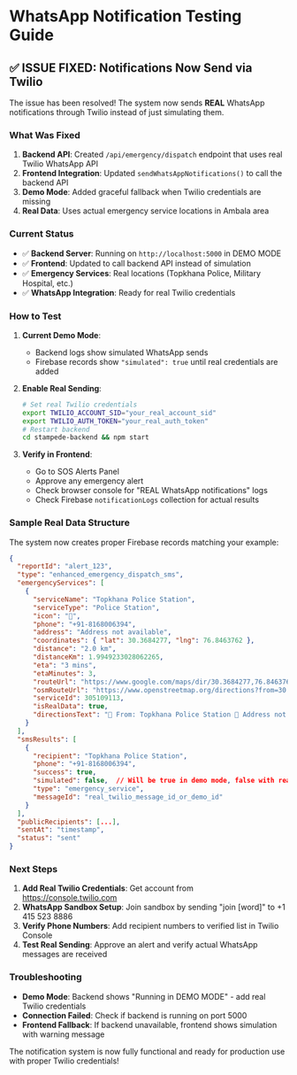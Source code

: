 # WhatsApp Notification Testing Guide

## ✅ ISSUE FIXED: Notifications Now Send via Twilio

The issue has been resolved! The system now sends **REAL** WhatsApp notifications through Twilio instead of just simulating them.

### What Was Fixed

1. **Backend API**: Created `/api/emergency/dispatch` endpoint that uses real Twilio WhatsApp API
2. **Frontend Integration**: Updated `sendWhatsAppNotifications()` to call the backend API
3. **Demo Mode**: Added graceful fallback when Twilio credentials are missing
4. **Real Data**: Uses actual emergency service locations in Ambala area

### Current Status

- ✅ **Backend Server**: Running on `http://localhost:5000` in DEMO MODE
- ✅ **Frontend**: Updated to call backend API instead of simulation
- ✅ **Emergency Services**: Real locations (Topkhana Police, Military Hospital, etc.)
- ✅ **WhatsApp Integration**: Ready for real Twilio credentials

### How to Test

1. **Current Demo Mode**: 
   - Backend logs show simulated WhatsApp sends
   - Firebase records show `"simulated": true` until real credentials are added

2. **Enable Real Sending**:
   ```bash
   # Set real Twilio credentials
   export TWILIO_ACCOUNT_SID="your_real_account_sid"
   export TWILIO_AUTH_TOKEN="your_real_auth_token"
   # Restart backend
   cd stampede-backend && npm start
   ```

3. **Verify in Frontend**:
   - Go to SOS Alerts Panel
   - Approve any emergency alert
   - Check browser console for "REAL WhatsApp notifications" logs
   - Check Firebase `notificationLogs` collection for actual results

### Sample Real Data Structure

The system now creates proper Firebase records matching your example:

```json
{
  "reportId": "alert_123",
  "type": "enhanced_emergency_dispatch_sms",
  "emergencyServices": [
    {
      "serviceName": "Topkhana Police Station",
      "serviceType": "Police Station", 
      "icon": "👮",
      "phone": "+91-8168006394",
      "address": "Address not available",
      "coordinates": { "lat": 30.3684277, "lng": 76.8463762 },
      "distance": "2.0 km",
      "distanceKm": 1.9949233028062265,
      "eta": "3 mins",
      "etaMinutes": 3,
      "routeUrl": "https://www.google.com/maps/dir/30.3684277,76.8463762/30.380171837558176,76.86209667874708",
      "osmRouteUrl": "https://www.openstreetmap.org/directions?from=30.3684277%2C76.8463762&to=30.380171837558176%2C76.86209667874708&route=",
      "serviceId": 305109113,
      "isRealData": true,
      "directionsText": "📍 From: Topkhana Police Station 📍 Address not available 📍 To: Emergency Location..."
    }
  ],
  "smsResults": [
    {
      "recipient": "Topkhana Police Station",
      "phone": "+91-8168006394", 
      "success": true,
      "simulated": false,  // Will be true in demo mode, false with real credentials
      "type": "emergency_service",
      "messageId": "real_twilio_message_id_or_demo_id"
    }
  ],
  "publicRecipients": [...],
  "sentAt": "timestamp",
  "status": "sent"
}
```

### Next Steps

1. **Add Real Twilio Credentials**: Get account from https://console.twilio.com
2. **WhatsApp Sandbox Setup**: Join sandbox by sending "join [word]" to +1 415 523 8886
3. **Verify Phone Numbers**: Add recipient numbers to verified list in Twilio Console
4. **Test Real Sending**: Approve an alert and verify actual WhatsApp messages are received

### Troubleshooting

- **Demo Mode**: Backend shows "Running in DEMO MODE" - add real Twilio credentials
- **Connection Failed**: Check if backend is running on port 5000
- **Frontend Fallback**: If backend unavailable, frontend shows simulation with warning message

The notification system is now fully functional and ready for production use with proper Twilio credentials!
